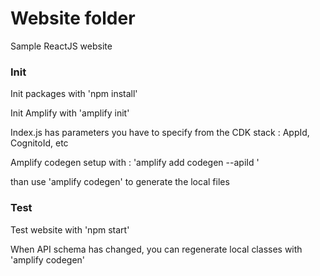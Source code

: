 # Website folder

Sample ReactJS website

### Init

Init packages with 'npm install'

Init Amplify with 'amplify init'

Index.js has parameters you have to specify from the CDK stack : AppId, CognitoId, etc

Amplify codegen setup with :
'amplify add codegen --apiId <appsyncid>'

than use 'amplify codegen' to generate the local files

### Test

Test website with 'npm start'

When API schema has changed, you can regenerate local classes with 'amplify codegen'